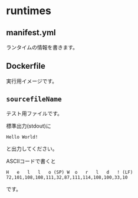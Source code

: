 # runtimes

## manifest.yml
ランタイムの情報を書きます。

## Dockerfile
実行用イメージです。

## `sourcefileName`
テスト用ファイルです。

標準出力(stdout)に
```
Hello World!

```
と出力してください。

ASCIIコードで書くと
```
H   e   l   l   o (SP) W  o   r   l   d   ! (LF)
72,101,108,108,111,32,87,111,114,108,100,33,10
```
です。
